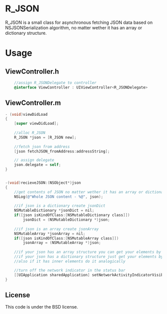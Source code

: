 R_JSON
=================

R_JSON is a small class for asynchronous fetching JSON data based on NSJSONSerialization algorithm, no matter wether it has an array or dictionary structure.

Usage
=============

ViewController.h
-------------
```Objective-C
    //assign R_JSONDelegate to controller
    @interface ViewController : UIViewController<R_JSONDelegate>
```

ViewController.m
-------------
```Objective-C
- (void)viewDidLoad
{
    [super viewDidLoad];
    
    //alloc R_JSON
    R_JSON *json = [R_JSON new];
    
    //fetch json from address
    [json fetchJSON_fromAddress:addressString];

    // assign delegate
    json.delegate = self;
}


-(void)recieveJSON:(NSObject*)json
{
    //get contents of JSON no matter wether it has an array or dictionary structure
    NSLog(@"Whole JSON content - %@", json);
    
    //if json is a dictionary create jsonDict
    NSMutableDictionary *jsonDict = nil;
    if([json isKindOfClass:[NSMutableDictionary class]])
        jsonDict = (NSMutableDictionary *)json;
    
    //if json is an array create jsonArray
    NSMutableArray *jsonArray = nil;
    if([json isKindOfClass:[NSMutableArray class]])
        jsonArray = (NSMutableArray *)json;
    
    //if your json has an array structure you can get your elements by index
    //if your json has a dictionary structure just get your elements by key
    //also if it has inner elements do it analogically

    //turn off the network indicator in the status bar
    [[UIApplication sharedApplication] setNetworkActivityIndicatorVisible:NO];
}
```

License
--------

This code is under the BSD license.
